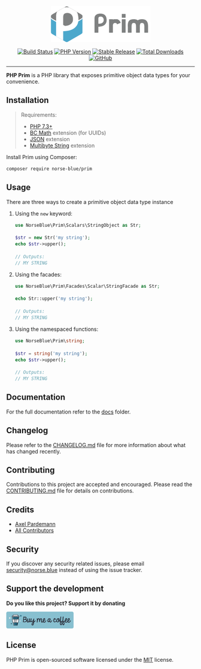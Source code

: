 <div align="center">
  <img src=".assets/prim-logo.png">
  <p align="center"> 
    <a href="https://circleci.com/gh/norse-blue/php-prim/tree/master"><img alt="Build Status" src="https://img.shields.io/circleci/project/github/norse-blue/php-prim/master.svg?color=%23a3be8c&style=popout-square"></a>
    <a href="https://php.net/releases"><img alt="PHP Version" src="https://img.shields.io/packagist/php-v/norse-blue/prim.svg?color=%23b48ead&style=popout-square"></a>
    <a href="https://packagist.org/packages/norse-blue/prim"><img alt="Stable Release" src="https://img.shields.io/packagist/v/norse-blue/prim.svg?color=%235e81ac&style=popout-square"></a>
    <a href="https://packagist.org/packages/norse-blue/prim"><img alt="Total Downloads" src="https://img.shields.io/packagist/dt/norse-blue/prim.svg?color=%235e81ac&style=popout-square"></a>
    <a href="https://packagist.org/packages/norse-blue/prim"><img alt="GitHub" src="https://img.shields.io/github/license/norse-blue/php-prim.svg?color=%235e81ac&style=popout-square"></a>
  </p>
</div>
<hr>

**PHP Prim** is a PHP library that exposes primitive object data types for your convenience.

## Installation

>Requirements:
>- [PHP 7.3+](https://php.net/releases)
>- [BC Math](https://www.php.net/manual/book.bc.php) extension (for UUIDs)
>- [JSON](https://www.php.net/manual/book.json.php) extension
>- [Multibyte String](https://www.php.net/manual/book.mbstring.php) extension

Install Prim using Composer:

```bash
composer require norse-blue/prim
```

## Usage

There are three ways to create a primitive object data type instance

1. Using the `new` keyword:

    ```php
    use NorseBlue\Prim\Scalars\StringObject as Str;
    
    $str = new Str('my string');
    echo $str->upper();
    
    // Outputs:
    // MY STRING
    ```
    
2. Using the facades:
    
    ```php
    use NorseBlue\Prim\Facades\Scalar\StringFacade as Str;
    
    echo Str::upper('my string');
    
    // Outputs:
    // MY STRING
    ```
    
3. Using the namespaced functions:
    
    ```php
    use NorseBlue\Prim\string;
    
    $str = string('my string');
    echo $str->upper();
    
    // Outputs:
    // MY STRING
    ```

## Documentation

For the full documentation refer to the [docs](docs) folder.

## Changelog

Please refer to the [CHANGELOG.md](CHANGELOG.md) file for more information about what has changed recently.

## Contributing

Contributions to this project are accepted and encouraged. Please read the [CONTRIBUTING.md](.github/CONTRIBUTING.md) file for details on contributions.

## Credits

- [Axel Pardemann](https://github.com/axelitus)
- [All Contributors](../../contributors)

## Security

If you discover any security related issues, please email [security@norse.blue](mailto:security@norse.blue) instead of using the issue tracker.

## Support the development

**Do you like this project? Support it by donating**

<a href="https://www.buymeacoffee.com/axelitus"><img src=".assets/buy-me-a-coffee.svg" width="180" alt="Buy me a coffee"></img></a>

## License

PHP Prim is open-sourced software licensed under the [MIT](LICENSE.md) license.
